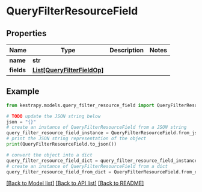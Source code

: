 # QueryFilterResourceField


## Properties

Name | Type | Description | Notes
------------ | ------------- | ------------- | -------------
**name** | **str** |  | 
**fields** | [**List[QueryFilterFieldOp]**](QueryFilterFieldOp.md) |  | 

## Example

```python
from kestrapy.models.query_filter_resource_field import QueryFilterResourceField

# TODO update the JSON string below
json = "{}"
# create an instance of QueryFilterResourceField from a JSON string
query_filter_resource_field_instance = QueryFilterResourceField.from_json(json)
# print the JSON string representation of the object
print(QueryFilterResourceField.to_json())

# convert the object into a dict
query_filter_resource_field_dict = query_filter_resource_field_instance.to_dict()
# create an instance of QueryFilterResourceField from a dict
query_filter_resource_field_from_dict = QueryFilterResourceField.from_dict(query_filter_resource_field_dict)
```
[[Back to Model list]](../README.md#documentation-for-models) [[Back to API list]](../README.md#documentation-for-api-endpoints) [[Back to README]](../README.md)


